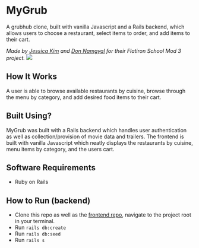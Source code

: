 # MyGrub

A grubhub clone, built with vanilla Javascript and a Rails backend, which allows users to choose a restaurant, select items to order, and add items to their cart.

_Made by [Jessica Kim](https://github.com/dbsk11) and [Don Namgyal](https://github.com/dnamgyal) for their Flatiron School Mod 3 project._
![](src/logo.png)

## How It Works

A user is able to browse available restaurants by cuisine, browse through the menu by category, and add desired food items to their cart.

## Built Using?

MyGrub was built with a Rails backend which handles user authentication as well as collection/provision of movie data and trailers. The frontend is built with vanilla Javascript which neatly displays the restaurants by cuisine, menu items by category, and the users cart.

## Software Requirements

- Ruby on Rails

## How to Run (backend)

- Clone this repo as well as the [frontend repo](https://github.com/dbsk11/MyGrubFrontEnd), navigate to the project root in your terminal.
- Run `rails db:create`
- Run `rails db:seed`
- Run `rails s`